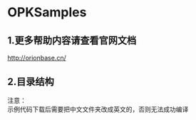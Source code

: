 # OPKSamples
## 1.更多帮助内容请查看官网文档
http://orionbase.cn/
## 2.目录结构
注意：<br />
示例代码下载后需要把中文文件夹改成英文的，否则无法成功编译


